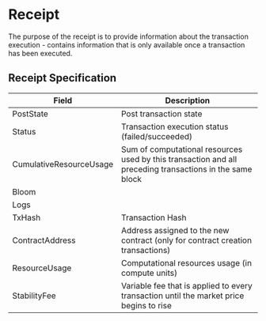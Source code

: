 # Receipt

The purpose of the receipt is to provide information about the transaction
execution - contains information that is only available once a transaction has
been executed.

## Receipt Specification

| Field                   | Description                                                                                              |
| ----------------------- | -------------------------------------------------------------------------------------------------------- |
| PostState               | Post transaction state                                                                                   |
| Status                  | Transaction execution status (failed/succeeded)                                                          |
| CumulativeResourceUsage | Sum of computational resources used by this transaction and all preceding transactions in the same block |
| Bloom                   |                                                                                                          |
| Logs                    |                                                                                                          |
| TxHash                  | Transaction Hash                                                                                         |
| ContractAddress         | Address assigned to the new contract (only for contract creation transactions)                           |
| ResourceUsage           | Computational resources usage (in compute units)                                                         |
| StabilityFee            | Variable fee that is applied to every transaction until the market price begins to rise                  |
